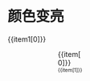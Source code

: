 
# 颜色变亮

<script setup>
import { useData } from 'vitepress'
import { ref } from 'vue'
import { preset } from "@meizhou/atomcss/preset";
let colors  = preset().theme.colors

delete colors.brand
delete colors.white
delete colors.inherit
delete colors.current
delete colors.transparent
delete colors.black

const list = ref([
  ['bg-clip-border', 'background-clip: border-box;'],
  ['bg-clip-padding', 'background-clip: padding-box;'],
  ['bg-clip-content', 'background-clip: content-box;'],
  ['bg-clip-text', 'background-clip: text;'],
])
</script>


<div class="a-h-200 a-flex-1" style="">
  <div class="a-flex a-row a-jc-sb a-border-b a-min-h-30" style="display: flex" v-for="(item1, index) in Object.entries(colors)" :key="index" >
    <div class=""  style="width:100px;">{{item1[0]}}</div>
    <div class="a-w-50" v-for="(item, index) in Object.entries(item1[1])" :key="index" style="margin-right: 2px">
      <div class=""  style="width:50px;height: 30px;border-radius: 6px" :style="'background-color: '+ item[1]" ></div>
      <div class=""  style="width:50px;">{{item[0]}}</div>
      <div class=""  style="width:50px;font-size:10px">{{item[1]}}</div>
    </div>
  </div>
</div>

